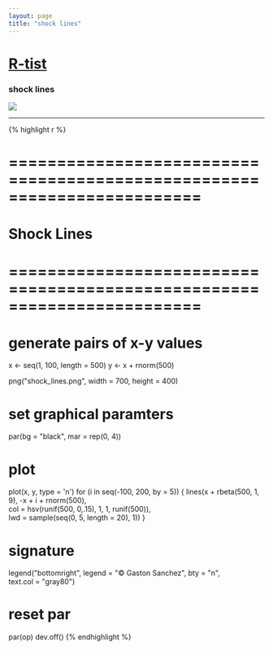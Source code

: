```yaml
---
layout: page
title: "shock lines"
---
```


# [R-tist](/) 

### shock lines 

![](../images/shock_lines.png) 

-----

{% highlight r %} 
# ======================================================================== 
# Shock Lines 
# ======================================================================== 
# generate pairs of x-y values 
x <- seq(1, 100, length = 500) 
y <- x + rnorm(500) 
 
 
png("shock_lines.png", width = 700, height = 400) 
# set graphical paramters 
par(bg = "black", mar = rep(0, 4)) 
# plot 
plot(x, y, type = 'n') 
for (i in seq(-100, 200, by = 5)) 
{ 
  lines(x + rbeta(500, 1, 9), -x + i + rnorm(500),  
        col = hsv(runif(500, 0,.15), 1, 1, runif(500)),  
        lwd = sample(seq(0, 5, length = 20), 1)) 
} 
# signature 
legend("bottomright", legend = "© Gaston Sanchez", bty = "n",  
       text.col = "gray80") 
# reset par 
par(op) 
dev.off() 
{% endhighlight %} 
